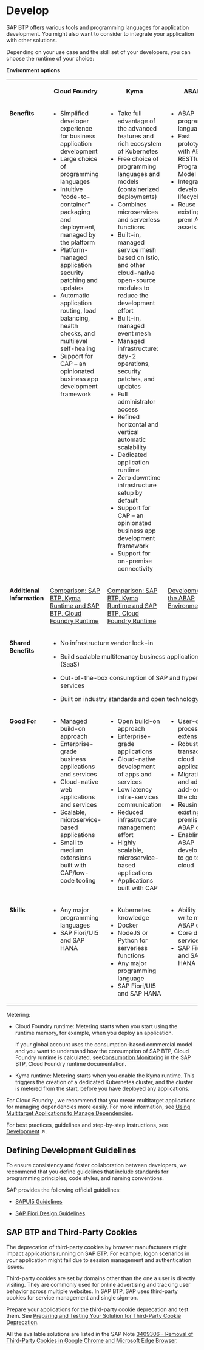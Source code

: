<!-- loio7e306865dadb4473a4d66d81b7d83004 -->

# Develop

SAP BTP offers various tools and programming languages for application development. You might also want to consider to integrate your application with other solutions.

Depending on your use case and the skill set of your developers, you can choose the runtime of your choice:

**Environment options**


<table>
<tr>
<th valign="top">

 

</th>
<th valign="top">

Cloud Foundry

</th>
<th valign="top">

Kyma

</th>
<th valign="top">

ABAP

</th>
</tr>
<tr>
<td valign="top">

**Benefits**

</td>
<td valign="top">

-   Simplified developer experience for business application development
-   Large choice of programming languages
-   Intuitive “code-to-container” packaging and deployment, managed by the platform
-   Platform-managed application security patching and updates
-   Automatic application routing, load balancing, health checks, and multilevel self-healing
-   Support for CAP – an opinionated business app development framework



</td>
<td valign="top">

-   Take full advantage of the advanced features and rich ecosystem of Kubernetes
-   Free choice of programming languages and models \(containerized deployments\)
-   Combines microservices and serverless functions
-   Built-in, managed service mesh based on Istio, and other cloud-native open-source modules to reduce the development effort
-   Built-in, managed event mesh
-   Managed infrastructure: day-2 operations, security patches, and updates
-   Full administrator access
-   Refined horizontal and vertical automatic scalability
-   Dedicated application runtime
-   Zero downtime infrastructure setup by default
-   Support for CAP – an opinionated business app development framework
-   Support for on-premise connectivity



</td>
<td valign="top">

-   ABAP programming language
-   Fast prototyping with ABAP RESTful Programming Model \(RAP\)
-   Integrated development lifecycle
-   Reuse existing on-prem ABAP assets



</td>
</tr>
<tr>
<td valign="top">

**Additional Information**

</td>
<td valign="top">

[Comparison: SAP BTP, Kyma Runtime and SAP BTP, Cloud Foundry Runtime](https://help.sap.com/docs/btp/comparison-btp-runtimes/runtime-comparison?version=Cloud)

</td>
<td valign="top">

[Comparison: SAP BTP, Kyma Runtime and SAP BTP, Cloud Foundry Runtime](https://help.sap.com/docs/btp/comparison-btp-runtimes/runtime-comparison?version=Cloud)

</td>
<td valign="top">

[Development in the ABAP Environment](https://help.sap.com/docs/btp/sap-business-technology-platform/development-in-abap-environment?version=Cloud)

</td>
</tr>
<tr>
<td valign="top">

**Shared Benefits**

</td>
<td valign="top" colspan="3">

-   No infrastructure vendor lock-in

-   Build scalable multitenancy business applications \(SaaS\)

-   Out-of-the-box consumption of SAP and hyperscaler services

-   Built on industry standards and open technology




</td>
</tr>
<tr>
<td valign="top">

**Good For**

</td>
<td valign="top">

-   Managed build-on approach
-   Enterprise-grade business applications and services
-   Cloud-native web applications and services
-   Scalable, microservice-based applications
-   Small to medium extensions built with CAP/low-code tooling



</td>
<td valign="top">

-   Open build-on approach
-   Enterprise-grade applications
-   Cloud-native development of apps and services
-   Low latency infra-services communication
-   Reduced infrastructure management effort
-   Highly scalable, microservice-based applications
-   Applications built with CAP



</td>
<td valign="top">

-   User-centric process extensions
-   Robust, transactional cloud applications
-   Migrating and adapting add-ons to the cloud
-   Reusing existing on-premise ABAP code
-   Enabling ABAP developers to go to the cloud



</td>
</tr>
<tr>
<td valign="top">

**Skills**

</td>
<td valign="top">

-   Any major programming languages
-   SAP Fiori/UI5 and SAP HANA



</td>
<td valign="top">

-   Kubernetes knowledge
-   Docker
-   NodeJS or Python for serverless functions
-   Any major programming language
-   SAP Fiori/UI5 and SAP HANA



</td>
<td valign="top">

-   Ability to write modern ABAP code
-   Core data services
-   SAP Fiori/UI5 and SAP HANA



</td>
</tr>
</table>



Metering:

-   Cloud Foundry runtime: Metering starts when you start using the runtime memory, for example, when you deploy an application.

    If your global account uses the consumption-based commercial model and you want to understand how the consumption of SAP BTP, Cloud Foundry runtime is calculated, see[Consumption Monitoring](https://help.sap.com/docs/cf-runtime/cloud-foundry-runtime/monitoring-and-troubleshooting?version=Cloud) in the SAP BTP, Cloud Foundry runtime documentation.

-   Kyma runtime: Metering starts when you enable the Kyma runtime. This triggers the creation of a dedicated Kubernetes cluster, and the cluster is metered from the start, before you have deployed any applications.




For Cloud Foundry , we recommend that you create multitarget applications for managing dependencies more easily. For more information, see [Using Multitarget Applications to Manage Dependencies](using-multitarget-applications-to-manage-dependencies-41184aa.md).

For best practices, guidelines and step-by-step instructions, see [Development](https://help.sap.com/viewer/65de2977205c403bbc107264b8eccf4b/Validation/en-US/c2fec62b49fa43b8bd945c85ecc2e5bd.html "Develop and run business applications on SAP Business Technology Platform (SAP BTP) using our cloud application programming model, APIs, services, tools, and capabilities.") :arrow_upper_right:.



<a name="loio7e306865dadb4473a4d66d81b7d83004__section_fnv_kb3_r2b"/>

## Defining Development Guidelines

To ensure consistency and foster collaboration between developers, we recommend that you define guidelines that include standards for programming principles, code styles, and naming conventions.

SAP provides the following official guidelines:

-   [SAPUI5 Guidelines](https://sapui5.netweaver.ondemand.com/sdk/#/topic)

-   [SAP Fiori Design Guidelines](https://experience.sap.com/fiori-design/)




<a name="loio7e306865dadb4473a4d66d81b7d83004__section_lbt_hjp_dcc"/>

## SAP BTP and Third-Party Cookies

The deprecation of third-party cookies by browser manufacturers might impact applications running on SAP BTP. For example, logon scenarios in your application might fail due to session management and authentication issues.

Third-party cookies are set by domains other than the one a user is directly visiting. They are commonly used for online advertising and tracking user behavior across multiple websites. In SAP BTP, SAP uses third-party cookies for service management and single sign-on.

Prepare your applications for the third-party cookie deprecation and test them. See [Preparing and Testing Your Solution for Third-Party Cookie Deprecation](https://help.sap.com/docs/BTP/65de2977205c403bbc107264b8eccf4b/70d545de1931484c9efbc2cda6519fa7.html).

All the available solutions are listed in the SAP Note [3409306 - Removal of Third-Party Cookies in Google Chrome and Microsoft Edge Browser](https://me.sap.com/notes/3409306).

